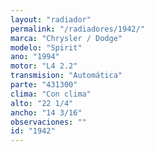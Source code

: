 ```yaml
---
layout: "radiador"
permalink: "/radiadores/1942/"
marca: "Chrysler / Dodge"
modelo: "Spirit"
ano: "1994"
motor: "L4 2.2"
transmision: "Automática"
parte: "431300"
clima: "Con clima"
alto: "22 1/4"
ancho: "14 3/16"
observaciones: ""
id: "1942"
---
```


